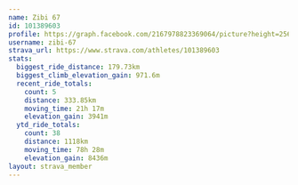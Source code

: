 ```yaml
---
name: Zibi 67
id: 101389603
profile: https://graph.facebook.com/2167978823369064/picture?height=256&width=256
username: zibi-67
strava_url: https://www.strava.com/athletes/101389603
stats:
  biggest_ride_distance: 179.73km
  biggest_climb_elevation_gain: 971.6m
  recent_ride_totals:
    count: 5
    distance: 333.85km
    moving_time: 21h 17m
    elevation_gain: 3941m
  ytd_ride_totals:
    count: 38
    distance: 1118km
    moving_time: 78h 28m
    elevation_gain: 8436m
layout: strava_member
--- 
```

